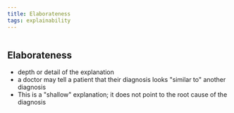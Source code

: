 ```yaml
---
title: Elaborateness
tags: explainability
---
```

```toc
```

## Elaborateness
- depth or detail of the explanation
- a doctor may tell a patient that their diagnosis looks "similar to" another diagnosis
- This is a "shallow" explanation; it does not point to the root cause of the diagnosis



